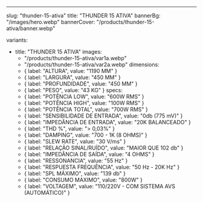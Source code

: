 ---
slug: "thunder-15-ativa"
title: "THUNDER 15 ATIVA"
bannerBg: "/images/hero.webp"
bannerCover: "/products/thunder-15-ativa/banner.webp"

variants:
  - title: "THUNDER 15 ATIVA"
    images:
      - "/products/thunder-15-ativa/var1a.webp"
      - "/products/thunder-15-ativa/var2a.webp"
    dimensions:
      - { label: "ALTURA", value: "1190 MM" }
      - { label: "LARGURA", value: "450 MM" }
      - { label: "PROFUNDIDADE", value: "450 MM" }
      - { label: "PESO", value: "43 KG" }
    specs:
      - { label: "POTÊNCIA LOW", value: "600W RMS" }
      - { label: "POTÊNCIA HIGH", value: "100W RMS" }
      - { label: "POTÊNCIA TOTAL", value: "700W RMS" }
      - { label: "SENSIBILIDADE DE ENTRADA", value: "0db (775 mV)" }
      - { label: "IMPEDÂNCIA DE ENTRADA", value: "20K BALANCEADO" }
      - { label: "THD %", value: "> 0,03%" }
      - { label: "DAMPING", value: "700 - 1K (8 OHMS)" }
      - { label: "SLEW RATE", value: "30 V/ms" }
      - { label: "RELAÇÃO SINAL/RUÍDO", value: "MAIOR QUE 102 db" }
      - { label: "IMPEDÂNCIA DE SAÍDA", value: "4 OHMS" }
      - { label: "RESSONANCIA", value: "55 Hz" }
      - { label: "RESPUESTA FREQUÊNCIA", value: "50 Hz - 20K Hz" }
      - { label: "SPL MÁXIMO", value: "139 db" }
      - { label: "CONSUMO MAXIMO", value: "800W" }
      - { label: "VOLTAGEM", value: "110/220V - COM SISTEMA AVS (AUTOMÁTICO)" } 